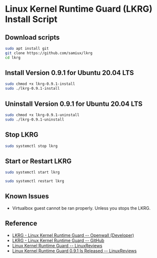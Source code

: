 # Linux Kernel Runtime Guard (LKRG) Install Script

## Download scripts

```bash
sudo apt install git
git clone https://github.com/samiux/lkrg
cd lkrg
```

## Install Version 0.9.1 for Ubuntu 20.04 LTS

```bash
sudo chmod +x lkrg-0.9.1-install
sudo ./lkrg-0.9.1-install
```

## Uninstall Version 0.9.1 for Ubuntu 20.04 LTS

```bash
sudo chmod +x lkrg-0.9.1-uninstall
sudo ./lkrg-0.9.1-uninstall
```

## Stop LKRG

```bash
sudo systemctl stop lkrg
```

## Start or Restart LKRG

```bash
sudo systemctl start lkrg

sudo systemctl restart lkrg
```

## Known Issues

- Virtualbox guest cannot be ran properly.  Unless you stops the LKRG.  

## Reference 

- [LKRG - Linux Kernel Runtime Guard -- Openwall (Developer)](https://www.openwall.com/lkrg/)  
- [LKRG - Linux Kernel Runtime Guard -- GitHub](https://github.com/openwall/lkrg)  
- [Linux Kernel Runtime Guard -- LinuxReviews](https://linuxreviews.org/Linux_Kernel_Runtime_Guard)  
- [Linux Kernel Runtime Guard 0.9.1 Is Released -- LinuxReviews](https://linuxreviews.org/Linux_Kernel_Runtime_Guard_0.9.1_Is_Released)  
